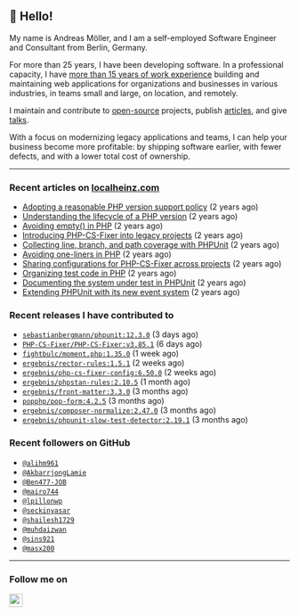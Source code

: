 ## :wave: Hello!

My name is Andreas Möller, and I am a self-employed Software Engineer and Consultant from Berlin, Germany.

For more than 25 years, I have been developing software. In a professional capacity, I have [more than 15 years of work experience](https://localheinz.com/work-experience/) building and maintaining web applications for organizations and businesses in various industries, in teams small and large, on location, and remotely.

I maintain and contribute to [open-source](https://localheinz.com/open-source/) projects, publish [articles](https://localheinz.com/articles/), and give [talks](https://localheinz.com/talks).

With a focus on modernizing legacy applications and teams, I can help your business become more profitable: by shipping software earlier, with fewer defects, and with a lower total cost of ownership.

<hr>

### Recent articles on [localheinz.com](https://localheinz.com/articles/)

- [Adopting a reasonable PHP version support policy](https://localheinz.com/articles/2023/09/12/adopting-a-reasonable-php-version-support-policy/) (2 years ago)
- [Understanding the lifecycle of a PHP version](https://localheinz.com/articles/2023/07/16/understanding-the-lifecycle-of-a-php-version/) (2 years ago)
- [Avoiding empty() in PHP](https://localheinz.com/articles/2023/05/10/avoiding-empty-in-php/) (2 years ago)
- [Introducing PHP-CS-Fixer into legacy projects](https://localheinz.com/articles/2023/04/10/introducing-php-cs-fixer-into-legacy-projects/) (2 years ago)
- [Collecting line, branch, and path coverage with PHPUnit](https://localheinz.com/articles/2023/03/22/collecting-line-branch-and-path-coverage-with-phpunit/) (2 years ago)
- [Avoiding one-liners in PHP](https://localheinz.com/articles/2023/03/18/avoiding-one-liners-in-php/) (2 years ago)
- [Sharing configurations for PHP-CS-Fixer across projects](https://localheinz.com/articles/2023/03/10/sharing-configurations-for-php-cs-fixer-across-projects/) (2 years ago)
- [Organizing test code in PHP](https://localheinz.com/articles/2023/03/03/organizing-test-code-in-php/) (2 years ago)
- [Documenting the system under test in PHPUnit](https://localheinz.com/articles/2023/02/22/documenting-the-system-under-test-in-phpunit/) (2 years ago)
- [Extending PHPUnit with its new event system](https://localheinz.com/articles/2023/02/14/extending-phpunit-with-its-new-event-system/) (2 years ago)

### Recent releases I have contributed to

- [`sebastianbergmann/phpunit:12.3.0`](https://github.com/sebastianbergmann/phpunit/releases/tag/12.3.0) (3 days ago)
- [`PHP-CS-Fixer/PHP-CS-Fixer:v3.85.1`](https://github.com/PHP-CS-Fixer/PHP-CS-Fixer/releases/tag/v3.85.1) (6 days ago)
- [`fightbulc/moment.php:1.35.0`](https://github.com/fightbulc/moment.php/releases/tag/1.35.0) (1 week ago)
- [`ergebnis/rector-rules:1.5.1`](https://github.com/ergebnis/rector-rules/releases/tag/1.5.1) (2 weeks ago)
- [`ergebnis/php-cs-fixer-config:6.50.0`](https://github.com/ergebnis/php-cs-fixer-config/releases/tag/6.50.0) (2 weeks ago)
- [`ergebnis/phpstan-rules:2.10.5`](https://github.com/ergebnis/phpstan-rules/releases/tag/2.10.5) (1 month ago)
- [`ergebnis/front-matter:3.3.0`](https://github.com/ergebnis/front-matter/releases/tag/3.3.0) (3 months ago)
- [`popphp/pop-form:4.2.5`](https://github.com/popphp/pop-form/releases/tag/4.2.5) (3 months ago)
- [`ergebnis/composer-normalize:2.47.0`](https://github.com/ergebnis/composer-normalize/releases/tag/2.47.0) (3 months ago)
- [`ergebnis/phpunit-slow-test-detector:2.19.1`](https://github.com/ergebnis/phpunit-slow-test-detector/releases/tag/2.19.1) (3 months ago)

### Recent followers on GitHub

- [`@alihm961`](https://github.com/alihm961)
- [`@AkbarrjongLamie`](https://github.com/AkbarrjongLamie)
- [`@Ben477-JOB`](https://github.com/Ben477-JOB)
- [`@mairo744`](https://github.com/mairo744)
- [`@lpillonwp`](https://github.com/lpillonwp)
- [`@seckinyasar`](https://github.com/seckinyasar)
- [`@shailesh1729`](https://github.com/shailesh1729)
- [`@muhdaizwan`](https://github.com/muhdaizwan)
- [`@sins921`](https://github.com/sins921)
- [`@masx200`](https://github.com/masx200)

<hr>

### Follow me on

<p>
    <a target="_blank" href="https://twitter.com/intent/follow?screen_name=localheinz" title="Follow @localheinz on Twitter"><img src="https://cdn.jsdelivr.net/npm/simple-icons@3.9.0/icons/twitter.svg" width="24px" height="24px"></a>
</p>
